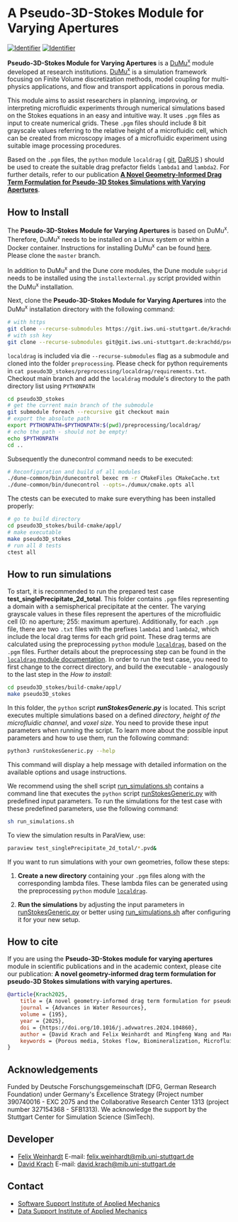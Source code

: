 # A Pseudo-3D-Stokes Module for Varying Apertures
[![Identifier](https://img.shields.io/badge/doi-10.18419%2Fdarus--4313-d45815.svg)](https://doi.org/10.18419/darus-4313)
[![Identifier](https://img.shields.io/badge/Publication-blue)]([http://ssrn.com/abstract=4927521](https://doi.org/10.1016/j.advwatres.2024.104860))

**Pseudo-3D-Stokes Module for Varying Apertures** is a [DuMu<sup>x</sup>](https://dumux.org/) module developed at research institutions. [DuMu<sup>x</sup>](https://dumux.org/) is a simulation framework focusing on Finite Volume discretization methods, model coupling for multi-physics applications, and flow and transport applications in porous media.

This module aims to assist researchers in planning, improving, or interpreting microfluidic experiments through numerical simulations based on the Stokes equations in an easy and intuitive way. It uses `.pgm` files as input to create numerical grids. These `.pgm` files should include 8 bit grayscale values referring to the relative height of a microfluidic cell, which can be created from microscopy images of a microfluidic experiment using suitable image processing procedures.

Based on the `.pgm` files, the `python` module `localdrag` ( [git](https://git.iws.uni-stuttgart.de/krachdd/localdrag), [DaRUS](https://doi.org/10.18419/darus-4313) ) should be used to create the suitable drag prefactor fields `lambda1` and `lambda2`. For further details, refer to our publication [**A Novel Geometry-Informed Drag Term Formulation for Pseudo-3D Stokes Simulations with Varying Apertures**](http://ssrn.com/abstract=4927521).

## How to Install

The **Pseudo-3D-Stokes Module for Varying Apertures** is based on DuMu<sup>x</sup>. Therefore, DuMu<sup>x</sup> needs to be installed on a Linux system or within a Docker container. Instructions for installing DuMu<sup>x</sup> can be found [here](https://dumux.org/docs/doxygen/master/installation.html). Please clone the `master` branch.

In addition to DuMu<sup>x</sup> and the Dune core modules, the Dune module `subgrid` needs to be installed using the `installexternal.py` script provided within the DuMu<sup>x</sup> installation.

Next, clone the **Pseudo-3D-Stokes Module for Varying Apertures** into the DuMu<sup>x</sup> installation directory with the following command:
```bash
# with https 
git clone --recurse-submodules https://git.iws.uni-stuttgart.de/krachdd/pseudo3D_stokes.git
# with ssh key
git clone --recurse-submodules git@git.iws.uni-stuttgart.de:krachdd/pseudo3D_stokes.git
```
`localdrag` is included via die `--recurse-submodules` flag as a submodule and cloned into the folder `preprocessing`. Please check for python requirements in `cat pseudo3D_stokes/preprocessing/localdrag/requirements.txt`. 
Checkout main branch and add the `localdrag` module's directory to the path directory list using `PYTHONPATH`
```bash
cd pseudo3D_stokes 
# get the current main branch of the submodule
git submodule foreach --recursive git checkout main
# export the absolute path 
export PYTHONPATH=$PYTHONPATH:$(pwd)/preprocessing/localdrag/
# echo the path - should not be empty!
echo $PYTHONPATH
cd .. 
```
Subsequently the dunecontrol command needs to be executed:
```bash
# Reconfiguration and build of all modules
./dune-common/bin/dunecontrol bexec rm -r CMakeFiles CMakeCache.txt
./dune-common/bin/dunecontrol --opts=./dumux/cmake.opts all
```
The ctests can be executed to make sure everything has been installed properly:
```bash
# go to build directory
cd pseudo3D_stokes/build-cmake/appl/
# make executable
make pseudo3D_stokes
# run all 8 tests
ctest all
```
## How to run simulations
To start, it is recommended to run the prepared test case **test_singlePrecipitate_2d_total**. This folder contains `.pgm` files representing a domain with a semispherical precipitate at the center. The varying grayscale values in these files represent the apertures of the microfluidic cell (0: no aperture; 255: maximum aperture). Additionally, for each `.pgm` file, there are two `.txt` files with the prefixes `lambda1` and `lambda2`, which include the local drag terms for each grid point. These drag terms are calculated using the preprocessing `python` module [`localdrag`](https://git.iws.uni-stuttgart.de/krachdd/localdrag), based on the `.pgm` files. Further details about the preprocessing step can be found in the [`localdrag` module documentation](https://git.iws.uni-stuttgart.de/krachdd/localdrag/-/blob/faa44b05c1296d94a6f2fedc9752105ab20ef511/README.md).
In order to run the test case, you need to first change to the correct directory, and build the executable - analogously to the last step in the *How to install*: 
```bash
cd pseudo3D_stokes/build-cmake/appl/
make pseudo3D_stokes
```
In this folder, the `python` script **_runStokesGeneric.py_** is located. This script executes multiple simulations based on a defined _directory_, _height of the microfluidic channel_, and _voxel size_. You need to provide these input parameters when running the script. To learn more about the possible input parameters and how to use them, run the following command:

```bash
python3 runStokesGeneric.py --help
```
This command will display a help message with detailed information on the available options and usage instructions.

We recommend using the shell script [run_simulations.sh](appl/run_simulations.sh) contains a command line that executes the `python` script [runStokesGeneric.py](appl/runStokesGeneric.py) with predefined input parameters. To run the simulations for the test case with these predefined parameters, use the following command:
```bash
sh run_simulations.sh
```
To view the simulation results in ParaView, use:
```bash
paraview test_singlePrecipitate_2d_total/*.pvd&
```

If you want to run simulations with your own geometries, follow these steps:

1.  **Create a new directory** containing your `.pgm` files along with the corresponding lambda files. These lambda files can be generated using the preprocessing `python` module [`localdrag`](https://git.iws.uni-stuttgart.de/krachdd/localdrag).
    
2.  **Run the simulations** by adjusting the input parameters in [runStokesGeneric.py](appl/runStokesGeneric.py) or better using [run_simulations.sh](appl/run_simulations.sh) after configuring it for your new setup.


## How to cite

If you are using the **Pseudo-3D-Stokes module for varying apertures** module in scientific publications and in
the academic context, please cite our publication:
**A novel geometry-informed drag term formulation for pseudo-3D Stokes simulations with varying apertures.**

```bib
@article{Krach2025,
    title = {A novel geometry-informed drag term formulation for pseudo-3D Stokes simulations with varying apertures},
    journal = {Advances in Water Resources},
    volume = {195},
    year = {2025},
    doi = {https://doi.org/10.1016/j.advwatres.2024.104860},
    author = {David Krach and Felix Weinhardt and Mingfeng Wang and Martin Schneider and Holger Class and Holger Steeb},
    keywords = {Porous media, Stokes flow, Biomineralization, Microfluidics, Image-based simulations, Computational efficiency versus accuracy}
}
```

## Acknowledgements
Funded by Deutsche Forschungsgemeinschaft (DFG, German Research Foundation) under Germany's Excellence Strategy (Project number 390740016 - EXC 2075 and the Collaborative Research Center 1313 (project number 327154368 - SFB1313). We acknowledge the support by the Stuttgart Center for Simulation Science (SimTech).

## Developer
- [Felix Weinhardt](https://www.mib.uni-stuttgart.de/de/institut/team/Weinhardt-00003/) E-mail: [felix.weinhardt@mib.uni-stuttgart.de](mailto:felix.weinhardt@mib.uni-stuttgart.de)
- [David Krach](https://www.mib.uni-stuttgart.de/institute/team/Krach/) E-mail: [david.krach@mib.uni-stuttgart.de](mailto:david.krach@mib.uni-stuttgart.de)

## Contact
- [Software Support Institute of Applied Mechanics](mailto:software@mib.uni-stuttgart.de)
- [Data Support Institute of Applied Mechanics](mailto:data@mib.uni-stuttgart.de)

